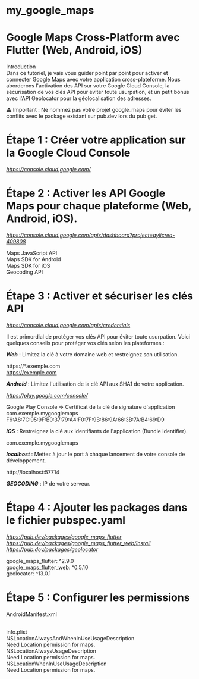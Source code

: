 # my_google_maps

# **Google Maps Cross-Platform avec Flutter (Web, Android, iOS)**   
Introduction   
Dans ce tutoriel, je vais vous guider point par point pour activer et connecter Google Maps avec votre application cross-plateforme. Nous aborderons l'activation des API sur votre Google Cloud Console, la sécurisation de vos clés API pour éviter toute usurpation, et un petit bonus avec l'API Geolocator pour la géolocalisation des adresses.  

⚠️ Important : Ne nommez pas votre projet google_maps pour éviter les conflits avec le package existant sur pub.dev lors du pub get.  

# **Étape 1 : Créer votre application sur la Google Cloud Console**

*https://console.cloud.google.com/*

# **Étape 2 : Activer les API Google Maps pour chaque plateforme (Web, Android, iOS).**

*https://console.cloud.google.com/apis/dashboard?project=aylicrea-409808*

Maps JavaScript API  
Maps SDK for Android  
Maps SDK for iOS  
Geocoding API  

# **Étape 3 : Activer et sécuriser les clés API**

*https://console.cloud.google.com/apis/credentials*

Il est primordial de protéger vos clés API pour éviter toute usurpation. Voici quelques conseils pour protéger vos clés selon les plateformes :

***Web*** : Limitez la clé à votre domaine web et restreignez son utilisation.

https://*.exemple.com	  
https://exemple.com	  

***Android*** : Limitez l'utilisation de la clé API aux SHA1 de votre application.

*https://play.google.com/console/*  

Google Play Console => Certificat de la clé de signature d'application  
com.exemple.mygooglemaps  
F6:A8:7C:95:9F:B0:37:79:A4:F0:7F:9B:86:9A:66:3B:7A:B4:69:D9	  

***iOS*** : Restreignez la clé aux identifiants de l'application (Bundle Identifier).

com.exemple.mygooglemaps  

***localhost*** : Mettez à jour le port à chaque lancement de votre console de développement.

http://localhost:57714  

***GEOCODING*** : IP de votre serveur.  

# **Étape 4 : Ajouter les packages dans le fichier pubspec.yaml**

*https://pub.dev/packages/google_maps_flutter*  
*https://pub.dev/packages/google_maps_flutter_web/install*  
*https://pub.dev/packages/geolocator*  

  google_maps_flutter: ^2.9.0  
  google_maps_flutter_web: ^0.5.10  
  geolocator: ^13.0.1  

# **Étape 5 : Configurer les permissions**

AndroidManifest.xml  
    <uses-permission android:name="android.permission.INTERNET"/>  
    <uses-permission android:name="android.permission.ACCESS_FINE_LOCATION"/>  

info.plist  
        <key>NSLocationAlwaysAndWhenInUseUsageDescription</key>  
        <string>Need Location permission for maps.</string>  
        <key>NSLocationAlwaysUsageDescription</key>  
        <string>Need Location permission for maps.</string>  
        <key>NSLocationWhenInUseUsageDescription</key>  
        <string>Need Location permission for maps.</string>  









